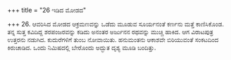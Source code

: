 +++
title = "26 ಇಡಿದ ಮೋಡದ"

+++
26. ಆವರಿಸಿದ ಮೋಡದ ಆಕ್ರಮಣವನ್ನು ಒಡೆದು ಮೂಡುವ ಸೂರ್ಯನಂತೆ ಕರ್ಣನು ಮತ್ತೆ ಕಾಣಿಸಿಕೊಂಡ. ತನ್ನ ಸುತ್ತ ಕವಿದಿದ್ದ ಶರಪಂಜರವನ್ನು ಕಡಿದು ಅನಂತರ ಅರ್ಜುನನ ರಥವನ್ನು ಮುಚ್ಚಿ ಹಾಕಿದ. ಆಗ ವಿರಾಟಪುತ್ರ ಉತ್ತರನು ನಡುಗಿದ. ಕುದುರೆಗಳಿಗೆ ತುಂಬ ನೋವಾಯಿತು. ಹನುಮಂತನು ಆಕಾಶವೇ ಬಿರಿಯುವಂತೆ ಸಂಕಟದಿಂದ ಕಿರುಚಾಡಿದ. ಒಂದು ನಿಮಿಷದಲ್ಲಿ  ಬೇರೊಂದು ಅದ್ಭುತ ದೃಶ್ಯ ಮೂಡಿ ಬಂದಿತ್ತು.